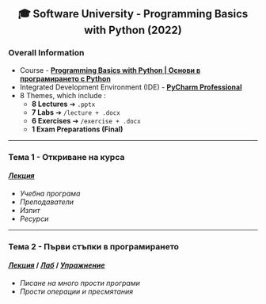 <h2 align="center">🎓 Software University - Programming Basics with Python (2022)</h2>

### Overall Information
* Course - [**Programming Basics with Python | Основи в програмирането с Python**](https://softuni.bg/trainings/3632/programming-basics-with-python-march-2022)
* Integrated Development Environment (IDE) - [**PyCharm Professional**](https://www.jetbrains.com/pycharm/)
* 8 Themes, which include :
    * **8 Lectures** ➔ ``.pptx``
    * **7 Labs** ➔ ``/lecture + .docx``
    * **6 Exercises** ➔ ``/exercise + .docx``
    * **1 Exam Preparations (Final)**
---
### Тема 1 - Откриване на курса
#### [_**Лекция**_](https://github.com/rythm-net/SoftUni/blob/main/Programming%20Basics%20with%20Python/T01%20-%20Course%20Intro/01.%20Course%20Intro%20(March%202022).pptx)
* _Учебна програма_
* _Преподаватели_
* _Изпит_
* _Ресурси_
---
### Тема 2 - Първи стъпки в програмирането
#### [_**Лекция**_](https://github.com/rythm-net/SoftUni/blob/main/Programming%20Basics%20with%20Python/T02%20-%20First%20Steps%20in%20Coding/02.%20First%20Steps%20in%20Coding.pptx) **/** [_**Лаб**_](https://github.com/rythm-net/SoftUni/tree/main/Programming%20Basics%20with%20Python/T02%20-%20First%20Steps%20in%20Coding/lecture) **/** [_**Упражнение**_](https://github.com/rythm-net/SoftUni/tree/main/Programming%20Basics%20with%20Python/T02%20-%20First%20Steps%20in%20Coding/exercise)
* _Писане на много прости програми_
* _Прости операции и пресмятания_
